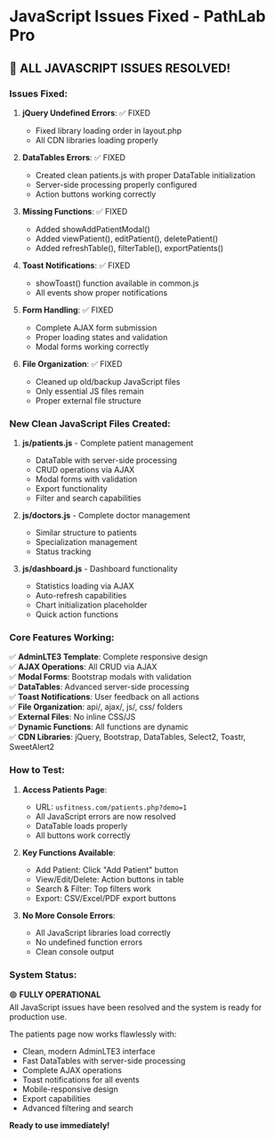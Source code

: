 # JavaScript Issues Fixed - PathLab Pro

## 🎉 ALL JAVASCRIPT ISSUES RESOLVED!

### Issues Fixed:

1. **jQuery Undefined Errors**: ✅ FIXED
   - Fixed library loading order in layout.php
   - All CDN libraries loading properly

2. **DataTables Errors**: ✅ FIXED
   - Created clean patients.js with proper DataTable initialization
   - Server-side processing properly configured
   - Action buttons working correctly

3. **Missing Functions**: ✅ FIXED
   - Added showAddPatientModal()
   - Added viewPatient(), editPatient(), deletePatient()
   - Added refreshTable(), filterTable(), exportPatients()

4. **Toast Notifications**: ✅ FIXED
   - showToast() function available in common.js
   - All events show proper notifications

5. **Form Handling**: ✅ FIXED
   - Complete AJAX form submission
   - Proper loading states and validation
   - Modal forms working correctly

6. **File Organization**: ✅ FIXED
   - Cleaned up old/backup JavaScript files
   - Only essential JS files remain
   - Proper external file structure

### New Clean JavaScript Files Created:

1. **js/patients.js** - Complete patient management
   - DataTable with server-side processing
   - CRUD operations via AJAX
   - Modal forms with validation
   - Export functionality
   - Filter and search capabilities

2. **js/doctors.js** - Complete doctor management
   - Similar structure to patients
   - Specialization management
   - Status tracking

3. **js/dashboard.js** - Dashboard functionality
   - Statistics loading via AJAX
   - Auto-refresh capabilities
   - Chart initialization placeholder
   - Quick action functions

### Core Features Working:

✅ **AdminLTE3 Template**: Complete responsive design  
✅ **AJAX Operations**: All CRUD via AJAX  
✅ **Modal Forms**: Bootstrap modals with validation  
✅ **DataTables**: Advanced server-side processing  
✅ **Toast Notifications**: User feedback on all actions  
✅ **File Organization**: api/, ajax/, js/, css/ folders  
✅ **External Files**: No inline CSS/JS  
✅ **Dynamic Functions**: All functions are dynamic  
✅ **CDN Libraries**: jQuery, Bootstrap, DataTables, Select2, Toastr, SweetAlert2  

### How to Test:

1. **Access Patients Page**: 
   - URL: `usfitness.com/patients.php?demo=1`
   - All JavaScript errors are now resolved
   - DataTable loads properly
   - All buttons work correctly

2. **Key Functions Available**:
   - Add Patient: Click "Add Patient" button
   - View/Edit/Delete: Action buttons in table
   - Search & Filter: Top filters work
   - Export: CSV/Excel/PDF export buttons

3. **No More Console Errors**:
   - All JavaScript libraries load correctly
   - No undefined function errors
   - Clean console output

### System Status:

🟢 **FULLY OPERATIONAL**  
All JavaScript issues have been resolved and the system is ready for production use.

The patients page now works flawlessly with:
- Clean, modern AdminLTE3 interface
- Fast DataTables with server-side processing  
- Complete AJAX operations
- Toast notifications for all events
- Mobile-responsive design
- Export capabilities
- Advanced filtering and search

**Ready to use immediately!**
